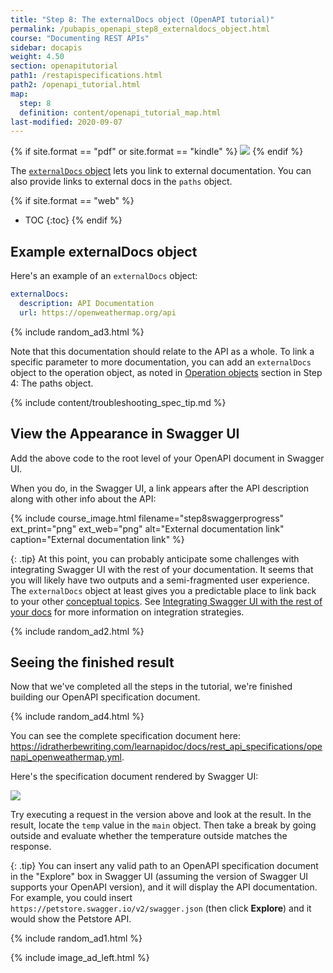 ```yaml
---
title: "Step 8: The externalDocs object (OpenAPI tutorial)"
permalink: /pubapis_openapi_step8_externaldocs_object.html
course: "Documenting REST APIs"
sidebar: docapis
weight: 4.50
section: openapitutorial
path1: /restapispecifications.html
path2: /openapi_tutorial.html
map:
  step: 8
  definition: content/openapi_tutorial_map.html
last-modified: 2020-09-07
---
```


{% if site.format == "pdf" or site.format == "kindle" %}
<img src="https://s3.us-west-1.wasabisys.com/idbwmedia.com/images/api/openapistep8.png"/>
{% endif %}

The [`externalDocs` object](https://github.com/OAI/OpenAPI-Specification/blob/master/versions/3.0.3.md#external-documentation-object) lets you link to external documentation. You can also provide links to external docs in the `paths` object.

{% if site.format == "web" %}
* TOC
{:toc}
{% endif %}

## Example externalDocs object

Here's an example of an `externalDocs` object:

```yaml
externalDocs:
  description: API Documentation
  url: https://openweathermap.org/api
```

{% include random_ad3.html %}

Note that this documentation should relate to the API as a whole. To link a specific parameter to more documentation, you can add an `externalDocs` object to the operation object, as noted in [Operation objects](pubapis_openapi_step4_paths_object.html#operation-objects) section in Step 4: The paths object.

{% include content/troubleshooting_spec_tip.md %}

## <i class="fa fa-user-circle"></i> View the Appearance in Swagger UI

Add the above code to the root level of your OpenAPI document in Swagger UI.

When you do, in the Swagger UI, a link appears after the API description along with other info about the API:

{% include course_image.html filename="step8swaggerprogress" ext_print="png" ext_web="png" alt="External documentation link" caption="External documentation link" %}

{: .tip}
At this point, you can probably anticipate some challenges with integrating Swagger UI with the rest of your documentation. It seems that you will likely have two outputs and a semi-fragmented user experience. The `externalDocs` object at least gives you a predictable place to link back to your other [conceptual topics](docconceptual.html). See [Integrating Swagger UI with the rest of your docs](pubapis_combine_swagger_and_guide.html) for more information on integration strategies.

{% include random_ad2.html %}

## <i class="fa fa-user-circle"></i> Seeing the finished result

Now that we've completed all the steps in the tutorial, we're finished building our OpenAPI specification document.

{% include random_ad4.html %}

You can see the complete specification document here: <a href="https://idratherbewriting.com/learnapidoc/docs/rest_api_specifications/openapi_openweathermap.yml">https://idratherbewriting.com/learnapidoc/docs/rest_api_specifications/openapi_openweathermap.yml</a>.

Here's the specification document rendered by Swagger UI:

<a target="\_blank" href="https://idratherbewriting.com/learnapidoc/assets/files/swagger/index.html" class="noExtIcon"><img src="https://s3.us-west-1.wasabisys.com/idbwmedia.com/images/api/swagger_full_result.png" class="large" /></a>

Try executing a request in the version above and look at the result. In the result, locate the `temp` value in the `main` object. Then take a break by going outside and evaluate whether the temperature outside matches the response.

{: .tip}
You can insert any valid path to an OpenAPI specification document in the "Explore" box in Swagger UI (assuming the version of Swagger UI supports your OpenAPI version), and it will display the API documentation. For example, you could insert `https://petstore.swagger.io/v2/swagger.json` (then click **Explore**) and it would show the Petstore API.

{% include random_ad1.html %}

{% include image_ad_left.html %}
